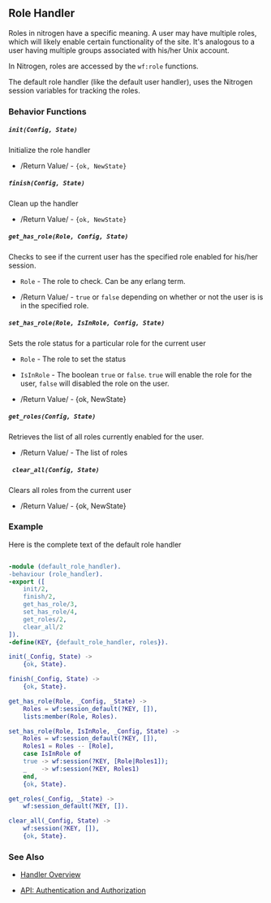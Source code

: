 <!-- dash: Handlers - Role | Guide | ###:Section -->



## Role Handler

  Roles in nitrogen have a specific meaning.  A user may have multiple roles,
  which will likely enable certain functionality of the site. It's analogous to
  a user having multiple groups associated with his/her Unix account.

  In Nitrogen, roles are accessed by the `wf:role` functions.

  The default role handler (like the default user handler), uses the Nitrogen
  session variables for tracking the roles.

### Behavior Functions

##### `init(Config, State)`

  Initialize the role handler

 *  /Return Value/ - `{ok, NewState}`

##### `finish(Config, State)`

  Clean up the handler

 *  /Return Value/ - `{ok, NewState}`

##### `get_has_role(Role, Config, State)`

  Checks to see if the current user has the specified role enabled for his/her
  session.

 *  `Role` - The role to check. Can be any erlang term.

 *  /Return Value/ - `true` or `false` depending on whether or not the user is
		     is in the specified role.

##### `set_has_role(Role, IsInRole, Config, State)`

  Sets the role status for a particular role for the current user

 *  `Role` - The role to set the status

 *  `IsInRole` - The boolean `true` or `false`. `true` will enable the role for
		 the user, `false` will disabled the role on the user.

 *  /Return Value/ - {ok, NewState}

##### `get_roles(Config, State)`

  Retrieves the list of all roles currently enabled for the user.

 *  /Return Value/ - The list of roles

##### ` clear_all(Config, State)`

  Clears all roles from the current user

 *  /Return Value/ - {ok, NewState}

### Example

Here is the complete text of the default role handler

```erlang

-module (default_role_handler).
-behaviour (role_handler).
-export ([
    init/2,
    finish/2,
    get_has_role/3,
    set_has_role/4,
    get_roles/2,
    clear_all/2
]).
-define(KEY, {default_role_handler, roles}).

init(_Config, State) ->
    {ok, State}.

finish(_Config, State) ->
    {ok, State}.

get_has_role(Role, _Config, _State) ->
    Roles = wf:session_default(?KEY, []),
    lists:member(Role, Roles).

set_has_role(Role, IsInRole, _Config, State) ->
    Roles = wf:session_default(?KEY, []),
    Roles1 = Roles -- [Role],
    case IsInRole of
	true -> wf:session(?KEY, [Role|Roles1]);
	_    -> wf:session(?KEY, Roles1)
    end,
    {ok, State}.

get_roles(_Config, _State) ->
    wf:session_default(?KEY, []).

clear_all(_Config, State) ->
    wf:session(?KEY, []),
    {ok, State}.


```


### See Also

 *  [Handler Overview](../handlers.md)

 *  [API: Authentication and Authorization](../api.html#sec-9)
